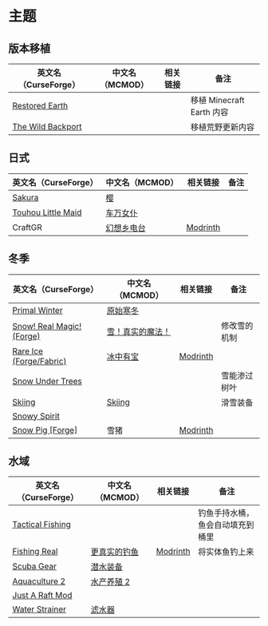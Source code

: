 # 主题

## 版本移植

| 英文名（CurseForge）                                                                | 中文名（MCMOD） | 相关链接 | 备注                      |
| ----------------------------------------------------------------------------------- | --------------- | -------- | ------------------------- |
| [Restored Earth](https://www.curseforge.com/minecraft/mc-mods/restored-earth)       |                 |          | 移植 Minecraft Earth 内容 |
| [The Wild Backport](https://www.curseforge.com/minecraft/mc-mods/the-wild-backport) |                 |          | 移植荒野更新内容          |

## 日式

| 英文名（CurseForge）                                                                  | 中文名（MCMOD）                                    | 相关链接                                     | 备注 |
| ------------------------------------------------------------------------------------- | -------------------------------------------------- | -------------------------------------------- | ---- |
| [Sakura](https://www.curseforge.com/minecraft/mc-mods/sakura)                         | [樱](https://www.mcmod.cn/class/1841.html)         |                                              |      |
| [Touhou Little Maid](https://www.curseforge.com/minecraft/mc-mods/touhou-little-maid) | [车万女仆](https://www.mcmod.cn/class/1796.html)   |                                              |      |
| CraftGR                                                                               | [幻想乡电台](https://www.mcmod.cn/class/5455.html) | [Modrinth](https://modrinth.com/mod/craftgr) |      |

## 冬季

| 英文名（CurseForge）                                                                      | 中文名（MCMOD）                                          | 相关链接                                      | 备注         |
| ----------------------------------------------------------------------------------------- | -------------------------------------------------------- | --------------------------------------------- | ------------ |
| [Primal Winter](https://www.curseforge.com/minecraft/mc-mods/primal-winter)               | [原始寒冬](https://www.mcmod.cn/class/2779.html)         |                                               |              |
| [Snow! Real Magic! (Forge)](https://www.curseforge.com/minecraft/mc-mods/snow-real-magic) | [雪！真实的魔法！](https://www.mcmod.cn/class/2106.html) |                                               | 修改雪的机制 |
| [Rare Ice (Forge/Fabric)](https://www.curseforge.com/minecraft/mc-mods/rare-ice)          | [冰中有宝](https://www.mcmod.cn/class/3218.html)         | [Modrinth](https://modrinth.com/mod/rare-ice) |              |
| [Snow Under Trees](https://www.curseforge.com/minecraft/mc-mods/snow-under-trees)         |                                                          |                                               | 雪能渗过树叶 |
| [Skiing](https://www.curseforge.com/minecraft/mc-mods/skiing)                             | [Skiing](https://www.mcmod.cn/class/4910.html)           |                                               | 滑雪装备     |
| [Snowy Spirit](https://www.curseforge.com/minecraft/mc-mods/snowy-spirit)                 |                                                          |                                               |              |
| [Snow Pig [Forge]](https://www.curseforge.com/minecraft/mc-mods/snow-pig)                 | 雪猪                                                     | [Modrinth](https://modrinth.com/mod/snowpig)  |              |

## 水域

| 英文名（CurseForge）                                                              | 中文名（MCMOD）                                      | 相关链接                                          | 备注                             |
| --------------------------------------------------------------------------------- | ---------------------------------------------------- | ------------------------------------------------- | -------------------------------- |
| [Tactical Fishing](https://www.curseforge.com/minecraft/mc-mods/tactical-fishing) |                                                      |                                                   | 钓鱼手持水桶，鱼会自动填充到桶里 |
| [Fishing Real](https://www.curseforge.com/minecraft/mc-mods/fishing-real)         | [更真实的钓鱼](https://www.mcmod.cn/class/2883.html) | [Modrinth](https://modrinth.com/mod/fishing-real) | 将实体鱼钓上来                   |
| [Scuba Gear](https://www.curseforge.com/minecraft/mc-mods/scuba-gear)             | [潜水装备](https://www.mcmod.cn/class/3404.html)     |                                                   |                                  |
| [Aquaculture 2](https://www.curseforge.com/minecraft/mc-mods/aquaculture)         | [水产养殖 2](https://www.mcmod.cn/class/281.html)    |                                                   |                                  |
| [Just A Raft Mod](https://www.curseforge.com/minecraft/mc-mods/just-a-raft-mod)   |                                                      |                                                   |                                  |
| [Water Strainer](https://www.curseforge.com/minecraft/mc-mods/water-strainer)     | [滤水器](https://www.mcmod.cn/class/1512.html)       |                                                   |                                  |
